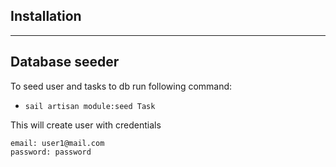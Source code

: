 ## Installation

---

## Database seeder
To seed user and tasks to db run following command:
* `sail artisan module:seed Task`

This will create user with credentials


```
email: user1@mail.com
password: password
```
 
